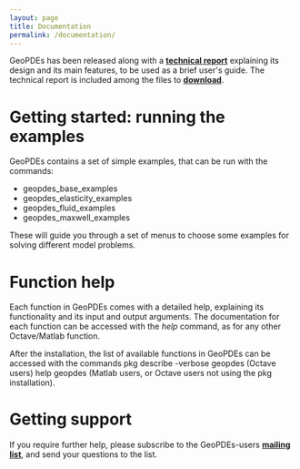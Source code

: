 ```yaml
---
layout: page
title: Documentation
permalink: /documentation/
---
```


GeoPDEs has been released along with a [**technical report**]() explaining its design and its main features, to be used as a brief user's guide. The technical report is included among the files to [**download**](../download).

# <a name="examples"></a>Getting started: running the examples

GeoPDEs contains a set of simple examples, that can be run with the commands:

* geopdes_base_examples
* geopdes_elasticity_examples
* geopdes_fluid_examples
* geopdes_maxwell_examples
 
These will guide you through a set of menus to choose some examples for solving different model problems.

# Function help

Each function in GeoPDEs comes with a detailed help, explaining its functionality and its input and output arguments. The documentation for each function can be accessed with the _help_ command, as for any other Octave/Matlab function. 

After the installation, the list of available functions in GeoPDEs can be accessed with the commands 
pkg describe -verbose geopdes (Octave users) 
help geopdes (Matlab users, or Octave users not using the pkg installation).

# Getting support

If you require further help, please subscribe to the GeoPDEs-users [**mailing list**](https://lists.sourceforge.net/lists/listinfo/geopdes-users), and send your questions to the list.